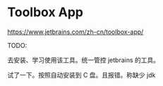 # Toolbox App

https://www.jetbrains.com/zh-cn/toolbox-app/

TODO:

去安装、学习使用该工具。统一管控 jetbrains 的工具。

试了一下。按照自动安装到 C 盘。且报错。称缺少 jdk
